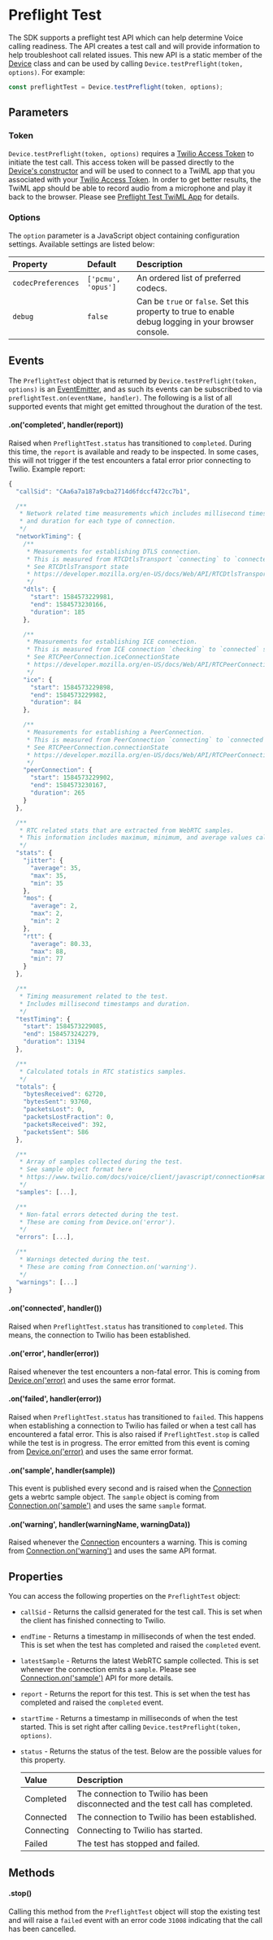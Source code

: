 Preflight Test
==============

The SDK supports a preflight test API which can help determine Voice calling readiness. The API creates a test call and will provide information to help troubleshoot call related issues. This new API is a static member of the [Device](https://www.twilio.com/docs/voice/client/javascript/device#twilio-device) class and can be used by calling `Device.testPreflight(token, options)`. For example:

```ts
const preflightTest = Device.testPreflight(token, options);
```

## Parameters

### Token
`Device.testPreflight(token, options)` requires a [Twilio Access Token](https://www.twilio.com/docs/iam/access-tokens) to initiate the test call. This access token will be passed directly to the [Device's constructor](https://www.twilio.com/docs/voice/client/javascript/device#setup) and will be used to connect to a TwiML app that you associated with your [Twilio Access Token](https://www.twilio.com/docs/iam/access-tokens). In order to get better results, the TwiML app should be able to record audio from a microphone and play it back to the browser. Please see [Preflight Test TwiML App](PREFLIGHT_TWIML.md) for details.

### Options
The `option` parameter is a JavaScript object containing configuration settings. Available settings are listed below:

| Property | Default | Description |
|:---------|:--------|:------------|
| `codecPreferences` | `['pcmu', 'opus']` | An ordered list of preferred codecs. |
| `debug` | `false` | Can be `true` or `false`. Set this property to true to enable debug logging in your browser console. |

Events
------

The `PreflightTest` object that is returned by `Device.testPreflight(token, options)` is an [EventEmitter](https://nodejs.org/api/events.html#events_class_eventemitter), and as such its events can be subscribed to via `preflightTest.on(eventName, handler)`. The following is a list of all supported events that might get emitted throughout the duration of the test.

#### .on('completed', handler(report))
Raised when `PreflightTest.status` has transitioned to `completed`. During this time, the `report` is available and ready to be inspected. In some cases, this will not trigger if the test encounters a fatal error prior connecting to Twilio. Example report:

```js
{
  "callSid": "CAa6a7a187a9cba2714d6fdccf472cc7b1",

  /**
   * Network related time measurements which includes millisecond timestamps 
   * and duration for each type of connection.
   */
  "networkTiming": {
    /**
     * Measurements for establishing DTLS connection.
     * This is measured from RTCDtlsTransport `connecting` to `connected` state.
     * See RTCDtlsTransport state
     * https://developer.mozilla.org/en-US/docs/Web/API/RTCDtlsTransport/state.
     */
    "dtls": {
      "start": 1584573229981,
      "end": 1584573230166,
      "duration": 185
    },

    /**
     * Measurements for establishing ICE connection.
     * This is measured from ICE connection `checking` to `connected` state.
     * See RTCPeerConnection.iceConnectionState
     * https://developer.mozilla.org/en-US/docs/Web/API/RTCPeerConnection/iceConnectionState.
     */
    "ice": {
      "start": 1584573229898,
      "end": 1584573229982,
      "duration": 84
    },

    /**
     * Measurements for establishing a PeerConnection.
     * This is measured from PeerConnection `connecting` to `connected` state.
     * See RTCPeerConnection.connectionState
     * https://developer.mozilla.org/en-US/docs/Web/API/RTCPeerConnection/connectionState.
     */
    "peerConnection": {
      "start": 1584573229902,
      "end": 1584573230167,
      "duration": 265
    }
  },

  /**
   * RTC related stats that are extracted from WebRTC samples.
   * This information includes maximum, minimum, and average values calculated for each stat.
   */
  "stats": {
    "jitter": {
      "average": 35,
      "max": 35,
      "min": 35
    },
    "mos": {
      "average": 2,
      "max": 2,
      "min": 2
    },
    "rtt": {
      "average": 80.33,
      "max": 88,
      "min": 77
    }
  },

  /**
   * Timing measurement related to the test.
   * Includes millisecond timestamps and duration.
   */
  "testTiming": {
    "start": 1584573229085,
    "end": 1584573242279,
    "duration": 13194
  },

  /**
   * Calculated totals in RTC statistics samples.
   */
  "totals": {
    "bytesReceived": 62720,
    "bytesSent": 93760,
    "packetsLost": 0,
    "packetsLostFraction": 0,
    "packetsReceived": 392,
    "packetsSent": 586
  },

  /**
   * Array of samples collected during the test.
   * See sample object format here
   * https://www.twilio.com/docs/voice/client/javascript/connection#sample
   */
  "samples": [...],

  /**
   * Non-fatal errors detected during the test.
   * These are coming from Device.on('error').
   */
  "errors": [...],

  /**
   * Warnings detected during the test.
   * These are coming from Connection.on('warning').
   */
  "warnings": [...]
}
```

#### .on('connected', handler())
Raised when `PreflightTest.status` has transitioned to `completed`. This means, the connection to Twilio has been established.

#### .on('error', handler(error))
Raised whenever the test encounters a non-fatal error. This is coming from [Device.on('error)](https://www.twilio.com/docs/voice/client/javascript/device#error) and uses the same error format.

#### .on('failed', handler(error))
Raised when `PreflightTest.status` has transitioned to `failed`. This happens when establishing a connection to Twilio has failed or when a test call has encountered a fatal error. This is also raised if `PreflightTest.stop` is called while the test is in progress. The error emitted from this event is coming from [Device.on('error)](https://www.twilio.com/docs/voice/client/javascript/device#error) and uses the same error format.

#### .on('sample', handler(sample))
This event is published every second and is raised when the [Connection](https://www.twilio.com/docs/voice/client/javascript/connection) gets a webrtc sample object. The `sample` object is coming from [Connection.on('sample')](https://www.twilio.com/docs/voice/client/javascript/connection#sample) and uses the same `sample` format.

#### .on('warning', handler(warningName, warningData))
Raised whenever the [Connection](https://www.twilio.com/docs/voice/client/javascript/connection) encounters a warning. This is coming from [Connection.on('warning')](https://www.twilio.com/docs/voice/client/javascript/connection#onwarning-handlerwarningname) and uses the same API format.

Properties
----------
You can access the following properties on the `PreflightTest` object:

* `callSid` - Returns the callsid generated for the test call. This is set when the client has finished connecting to Twilio.
* `endTime` - Returns a timestamp in milliseconds of when the test ended. This is set when the test has completed and raised the `completed` event.
* `latestSample` - Returns the latest WebRTC sample collected. This is set whenever the connection emits a `sample`. Please see [Connection.on('sample')](https://www.twilio.com/docs/voice/client/javascript/connection#sample) API for more details.
* `report` - Returns the report for this test. This is set when the test has completed and raised the `completed` event.
* `startTime` - Returns a timestamp in milliseconds of when the test started. This is set right after calling `Device.testPreflight(token, options)`.
* `status` - Returns the status of the test. Below are the possible values for this property.

  | Value | Description |
  |:------|:------------|
  | Completed | The connection to Twilio has been disconnected and the test call has completed. |
  | Connected | The connection to Twilio has been established. |
  | Connecting | Connecting to Twilio has started. |
  | Failed | The test has stopped and failed. |

Methods
-------

#### .stop()

Calling this method from the `PreflightTest` object will stop the existing test and will raise a `failed` event with an error code `31008` indicating that the call has been cancelled.
